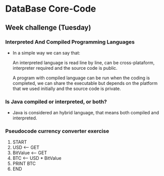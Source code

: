 # DataBase Core-Code
## Week challenge (Tuesday)
### Interpreted And Compiled Programming Languages
- In a simple way we can say that:

   An interpreted language is read line by line, can be cross-plataform, interpreter required and the source code is public.

   A program with compiled language can be run when the coding is completed, we can share the executable but depends on the platform that we used initially and the source code is private.

### Is Java compiled or interpreted, or both?
- Java is considered an hybrid language, that means both compiled and interpreted.

### Pseudocode currency converter exercise
1. START
2. USD <-- GET 
3. BitValue <-- GET
4. BTC <-- USD * BitValue
5. PRINT BTC
6. END
